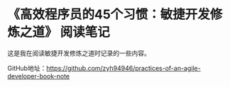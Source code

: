 # 《高效程序员的45个习惯：敏捷开发修炼之道》 阅读笔记

这是我在阅读敏捷开发修炼之道时记录的一些内容。

GitHub地址：<https://github.com/zyh94946/practices-of-an-agile-developer-book-note>

